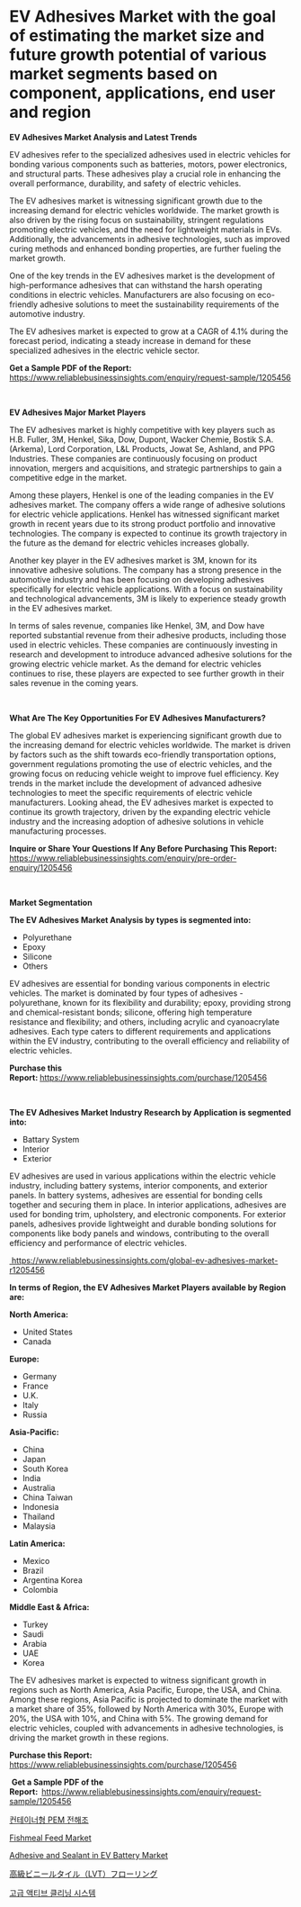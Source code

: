 <p><h1>EV Adhesives Market with the goal of estimating the market size and future growth potential of various market segments based on component, applications, end user and region</h1></p><p><strong>EV Adhesives Market Analysis and Latest Trends</strong></p>
<p><p>EV adhesives refer to the specialized adhesives used in electric vehicles for bonding various components such as batteries, motors, power electronics, and structural parts. These adhesives play a crucial role in enhancing the overall performance, durability, and safety of electric vehicles.</p><p>The EV adhesives market is witnessing significant growth due to the increasing demand for electric vehicles worldwide. The market growth is also driven by the rising focus on sustainability, stringent regulations promoting electric vehicles, and the need for lightweight materials in EVs. Additionally, the advancements in adhesive technologies, such as improved curing methods and enhanced bonding properties, are further fueling the market growth.</p><p>One of the key trends in the EV adhesives market is the development of high-performance adhesives that can withstand the harsh operating conditions in electric vehicles. Manufacturers are also focusing on eco-friendly adhesive solutions to meet the sustainability requirements of the automotive industry.</p><p>The EV adhesives market is expected to grow at a CAGR of 4.1% during the forecast period, indicating a steady increase in demand for these specialized adhesives in the electric vehicle sector.</p></p>
<p><strong>Get a Sample PDF of the Report:&nbsp;</strong> <a href="https://www.reliablebusinessinsights.com/enquiry/request-sample/1205456">https://www.reliablebusinessinsights.com/enquiry/request-sample/1205456</a></p>
<p>&nbsp;</p>
<p><strong>EV Adhesives Major Market Players</strong></p>
<p><p>The EV adhesives market is highly competitive with key players such as H.B. Fuller, 3M, Henkel, Sika, Dow, Dupont, Wacker Chemie, Bostik S.A. (Arkema), Lord Corporation, L&L Products, Jowat Se, Ashland, and PPG Industries. These companies are continuously focusing on product innovation, mergers and acquisitions, and strategic partnerships to gain a competitive edge in the market.</p><p>Among these players, Henkel is one of the leading companies in the EV adhesives market. The company offers a wide range of adhesive solutions for electric vehicle applications. Henkel has witnessed significant market growth in recent years due to its strong product portfolio and innovative technologies. The company is expected to continue its growth trajectory in the future as the demand for electric vehicles increases globally.</p><p>Another key player in the EV adhesives market is 3M, known for its innovative adhesive solutions. The company has a strong presence in the automotive industry and has been focusing on developing adhesives specifically for electric vehicle applications. With a focus on sustainability and technological advancements, 3M is likely to experience steady growth in the EV adhesives market.</p><p>In terms of sales revenue, companies like Henkel, 3M, and Dow have reported substantial revenue from their adhesive products, including those used in electric vehicles. These companies are continuously investing in research and development to introduce advanced adhesive solutions for the growing electric vehicle market. As the demand for electric vehicles continues to rise, these players are expected to see further growth in their sales revenue in the coming years.</p></p>
<p>&nbsp;</p>
<p><strong>What Are The Key Opportunities For EV Adhesives Manufacturers?</strong></p>
<p><p>The global EV adhesives market is experiencing significant growth due to the increasing demand for electric vehicles worldwide. The market is driven by factors such as the shift towards eco-friendly transportation options, government regulations promoting the use of electric vehicles, and the growing focus on reducing vehicle weight to improve fuel efficiency. Key trends in the market include the development of advanced adhesive technologies to meet the specific requirements of electric vehicle manufacturers. Looking ahead, the EV adhesives market is expected to continue its growth trajectory, driven by the expanding electric vehicle industry and the increasing adoption of adhesive solutions in vehicle manufacturing processes.</p></p>
<p><strong>Inquire or Share Your Questions If Any Before Purchasing This Report:</strong> <a href="https://www.reliablebusinessinsights.com/enquiry/pre-order-enquiry/1205456">https://www.reliablebusinessinsights.com/enquiry/pre-order-enquiry/1205456</a></p>
<p>&nbsp;</p>
<p><strong>Market Segmentation</strong></p>
<p><strong>The EV Adhesives Market Analysis by types is segmented into:</strong></p>
<p><ul><li>Polyurethane</li><li>Epoxy</li><li>Silicone</li><li>Others</li></ul></p>
<p><p>EV adhesives are essential for bonding various components in electric vehicles. The market is dominated by four types of adhesives - polyurethane, known for its flexibility and durability; epoxy, providing strong and chemical-resistant bonds; silicone, offering high temperature resistance and flexibility; and others, including acrylic and cyanoacrylate adhesives. Each type caters to different requirements and applications within the EV industry, contributing to the overall efficiency and reliability of electric vehicles.</p></p>
<p><strong>Purchase this Report:&nbsp;</strong><a href="https://www.reliablebusinessinsights.com/purchase/1205456">https://www.reliablebusinessinsights.com/purchase/1205456</a></p>
<p>&nbsp;</p>
<p><strong>The EV Adhesives Market Industry Research by Application is segmented into:</strong></p>
<p><ul><li>Battary System</li><li>Interior</li><li>Exterior</li></ul></p>
<p><p>EV adhesives are used in various applications within the electric vehicle industry, including battery systems, interior components, and exterior panels. In battery systems, adhesives are essential for bonding cells together and securing them in place. In interior applications, adhesives are used for bonding trim, upholstery, and electronic components. For exterior panels, adhesives provide lightweight and durable bonding solutions for components like body panels and windows, contributing to the overall efficiency and performance of electric vehicles.</p></p>
<p><a href="https://www.reliablebusinessinsights.com/global-ev-adhesives-market-r1205456">&nbsp;https://www.reliablebusinessinsights.com/global-ev-adhesives-market-r1205456</a></p>
<p><strong>In terms of Region, the EV Adhesives Market Players available by Region are:</strong></p>
<p>
    <p> <strong> North America: </strong>
        <ul>
            <li>United States</li>
            <li>Canada</li>
        </ul>
        </p> 
    <p> <strong> Europe: </strong>
        <ul>
            <li>Germany</li>
            <li>France</li>
            <li>U.K.</li>
            <li>Italy</li>
            <li>Russia</li>
        </ul>
        </p> 
    <p> <strong> Asia-Pacific: </strong>
        <ul>
            <li>China</li>
            <li>Japan</li>
            <li>South Korea</li>
            <li>India</li>
            <li>Australia</li>
            <li>China Taiwan</li>
            <li>Indonesia</li>
            <li>Thailand</li>
            <li>Malaysia</li>
        </ul>
        </p> 
    <p> <strong> Latin America: </strong>
        <ul>
            <li>Mexico</li>
            <li>Brazil</li>
            <li>Argentina Korea</li>
            <li>Colombia</li>
        </ul>
        </p> 
    <p> <strong> Middle East & Africa: </strong>
        <ul>
            <li>Turkey</li>
            <li>Saudi</li>
            <li>Arabia</li>
            <li>UAE</li>
            <li>Korea</li>
        </ul>
    </p>
    </p>
<p><p>The EV adhesives market is expected to witness significant growth in regions such as North America, Asia Pacific, Europe, the USA, and China. Among these regions, Asia Pacific is projected to dominate the market with a market share of 35%, followed by North America with 30%, Europe with 20%, the USA with 10%, and China with 5%. The growing demand for electric vehicles, coupled with advancements in adhesive technologies, is driving the market growth in these regions.</p></p>
<p><strong>Purchase this Report: </strong><a href="https://www.reliablebusinessinsights.com/purchase/1205456">https://www.reliablebusinessinsights.com/purchase/1205456</a></p>
<p>&nbsp;<strong>Get a Sample PDF of the Report:&nbsp;&nbsp;</strong><a href="https://www.reliablebusinessinsights.com/enquiry/request-sample/1205456">https://www.reliablebusinessinsights.com/enquiry/request-sample/1205456</a></p>
<p><strong></strong></p>
<p><p><a href="https://github.com/bossladyaries0/Market-Research-Report-List-1/blob/main/2695498106621.md">컨테이너형 PEM 전해조</a></p><p><a href="https://github.com/wwwkeltoum/Market-Research-Report-List-3/blob/main/fishmeal-feed-market.md">Fishmeal Feed Market</a></p><p><a href="https://github.com/joannesouthgate/Market-Research-Report-List-3/blob/main/adhesive-and-sealant-in-ev-battery-market.md">Adhesive and Sealant in EV Battery Market</a></p><p><a href="https://medium.com/@madelynhowe2023/%E9%AB%98%E7%B4%9A%E3%83%93%E3%83%8B%E3%83%BC%E3%83%AB%E3%82%BF%E3%82%A4%E3%83%AB-lvt-%E3%81%AE%E5%BA%8A%E5%B8%82%E5%A0%B4%E8%A6%8F%E6%A8%A1-cagr-2024%E5%B9%B4%E3%81%8B%E3%82%892030%E5%B9%B4%E3%81%AE%E3%83%88%E3%83%AC%E3%83%B3%E3%83%89-ae405aefdaac">高級ビニールタイル（LVT）フローリング</a></p><p><a href="https://github.com/DavidCarter19662022/Market-Research-Report-List-1/blob/main/3821515106622.md">고급 액티브 클리닝 시스템</a></p></p>